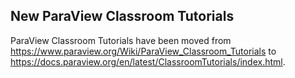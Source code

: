 ## New ParaView Classroom Tutorials

ParaView Classroom Tutorials have been moved from https://www.paraview.org/Wiki/ParaView_Classroom_Tutorials
to https://docs.paraview.org/en/latest/ClassroomTutorials/index.html.
